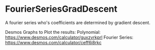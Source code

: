 # FourierSeriesGradDescent
A fourier series who's coefficients are determined by gradient descent.

Desmos Graphs to Plot the results:
Polynomial:     https://www.desmos.com/calculator/guxzvrkprl
Fourier Series: https://www.desmos.com/calculator/ceff6i8rkc 

